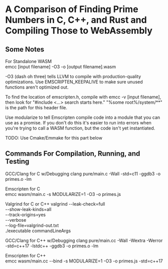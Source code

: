 # A Comparison of Finding Prime Numbers in C, C++, and Rust and Compiling Those to WebAssembly

## Some Notes

For Standalone WASM  
emcc [input filename] -O3 -o [output filename].wasm

-O3 (dash oh three) tells LLVM to compile with production-quality optimizations. Use EMSCRIPTEN_KEEPALIVE to make sure unused functions aren't optimized out.

To find the location of emscripten.h, compile with emcc -v [input filename], then look for "#include <...> search starts here." "%some root%/system/\*\*" is the path for this header file.

Use modularize to tell Emscripten compile code into a module that you can use as a promise. If you don't do this it's easier to run into errors when you're trying to call a WASM function, but the code isn't yet instantiated.

TODO: Use Cmake/Emmake for this part below

## Commands For Compilation, Running, and Testing

GCC/Clang for C w/Debugging
clang pure/main.c -Wall -std=c11 -ggdb3 -o primes.o -lm

Emscripten for C  
emcc wasm/main.c -s MODULARIZE=1 -O3 -o primes.js

Valgrind for C or C++
valgrind --leak-check=full \
         --show-leak-kinds=all \
         --track-origins=yes \
         --verbose \
         --log-file=valgrind-out.txt \
         ./executable commandLineArgs
         
GCC/Clang for C++ w/Debugging
clang pure/main.cc -Wall -Wextra -Werror -std=c++17 -lstdc++ -ggdb3 -o primes.o -lm

Emscripten for C++  
emcc wasm/main.cc --bind -s MODULARIZE=1 -O3 -o primes.js -std=c++17
